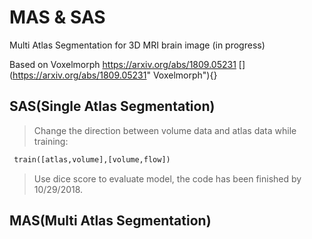 # MAS & SAS
Multi Atlas Segmentation for 3D MRI brain image (in progress)

Based on Voxelmorph https://arxiv.org/abs/1809.05231
[](https://arxiv.org/abs/1809.05231" Voxelmorph"){}  
## SAS(Single Atlas Segmentation)
> Change the direction between volume data and atlas data while training: 
```python 
 train([atlas,volume],[volume,flow])
```
> Use dice score to evaluate model, the code has been finished by 10/29/2018.
## MAS(Multi Atlas Segmentation)
